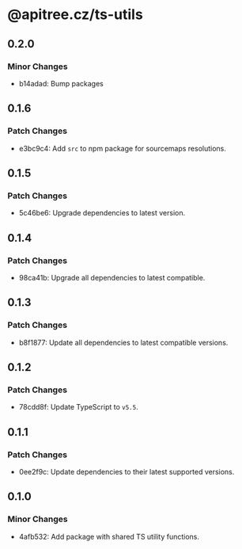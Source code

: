 # @apitree.cz/ts-utils

## 0.2.0

### Minor Changes

- b14adad: Bump packages

## 0.1.6

### Patch Changes

- e3bc9c4: Add `src` to npm package for sourcemaps resolutions.

## 0.1.5

### Patch Changes

- 5c46be6: Upgrade dependencies to latest version.

## 0.1.4

### Patch Changes

- 98ca41b: Upgrade all dependencies to latest compatible.

## 0.1.3

### Patch Changes

- b8f1877: Update all dependencies to latest compatible versions.

## 0.1.2

### Patch Changes

- 78cdd8f: Update TypeScript to `v5.5`.

## 0.1.1

### Patch Changes

- 0ee2f9c: Update dependencies to their latest supported versions.

## 0.1.0

### Minor Changes

- 4afb532: Add package with shared TS utility functions.
